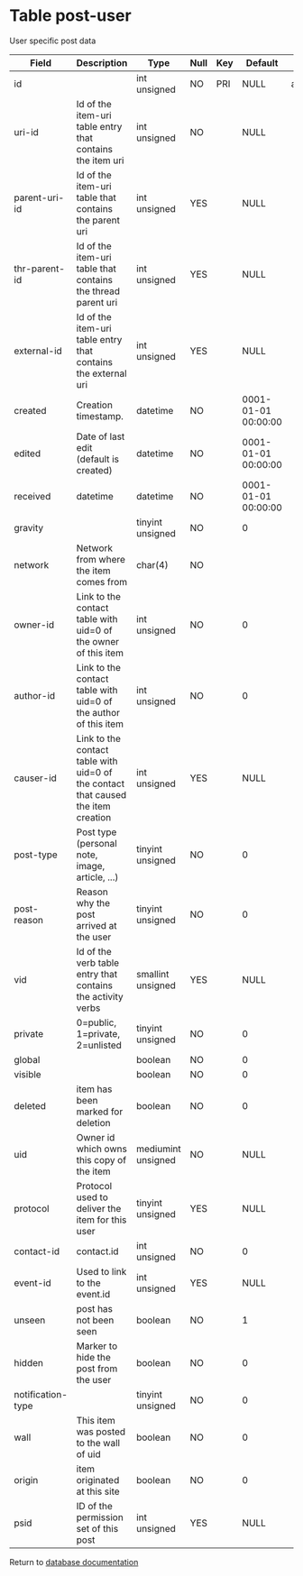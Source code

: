 Table post-user
===========
User specific post data

| Field | Description | Type | Null | Key | Default | Extra |
| ----- | ----------- | ---- | ---- | --- | ------- | ----- |
| id |  | int unsigned | NO | PRI | NULL | auto_increment |    
| uri-id | Id of the item-uri table entry that contains the item uri | int unsigned | NO |  | NULL |  |    
| parent-uri-id | Id of the item-uri table that contains the parent uri | int unsigned | YES |  | NULL |  |    
| thr-parent-id | Id of the item-uri table that contains the thread parent uri | int unsigned | YES |  | NULL |  |    
| external-id | Id of the item-uri table entry that contains the external uri | int unsigned | YES |  | NULL |  |    
| created | Creation timestamp. | datetime | NO |  | 0001-01-01 00:00:00 |  |    
| edited | Date of last edit (default is created) | datetime | NO |  | 0001-01-01 00:00:00 |  |    
| received | datetime | datetime | NO |  | 0001-01-01 00:00:00 |  |    
| gravity |  | tinyint unsigned | NO |  | 0 |  |    
| network | Network from where the item comes from | char(4) | NO |  |  |  |    
| owner-id | Link to the contact table with uid=0 of the owner of this item | int unsigned | NO |  | 0 |  |    
| author-id | Link to the contact table with uid=0 of the author of this item | int unsigned | NO |  | 0 |  |    
| causer-id | Link to the contact table with uid=0 of the contact that caused the item creation | int unsigned | YES |  | NULL |  |    
| post-type | Post type (personal note, image, article, ...) | tinyint unsigned | NO |  | 0 |  |    
| post-reason | Reason why the post arrived at the user | tinyint unsigned | NO |  | 0 |  |    
| vid | Id of the verb table entry that contains the activity verbs | smallint unsigned | YES |  | NULL |  |    
| private | 0=public, 1=private, 2=unlisted | tinyint unsigned | NO |  | 0 |  |    
| global |  | boolean | NO |  | 0 |  |    
| visible |  | boolean | NO |  | 0 |  |    
| deleted | item has been marked for deletion | boolean | NO |  | 0 |  |    
| uid | Owner id which owns this copy of the item | mediumint unsigned | NO |  | NULL |  |    
| protocol | Protocol used to deliver the item for this user | tinyint unsigned | YES |  | NULL |  |    
| contact-id | contact.id | int unsigned | NO |  | 0 |  |    
| event-id | Used to link to the event.id | int unsigned | YES |  | NULL |  |    
| unseen | post has not been seen | boolean | NO |  | 1 |  |    
| hidden | Marker to hide the post from the user | boolean | NO |  | 0 |  |    
| notification-type |  | tinyint unsigned | NO |  | 0 |  |    
| wall | This item was posted to the wall of uid | boolean | NO |  | 0 |  |    
| origin | item originated at this site | boolean | NO |  | 0 |  |    
| psid | ID of the permission set of this post | int unsigned | YES |  | NULL |  |    

Return to [database documentation](help/database)
